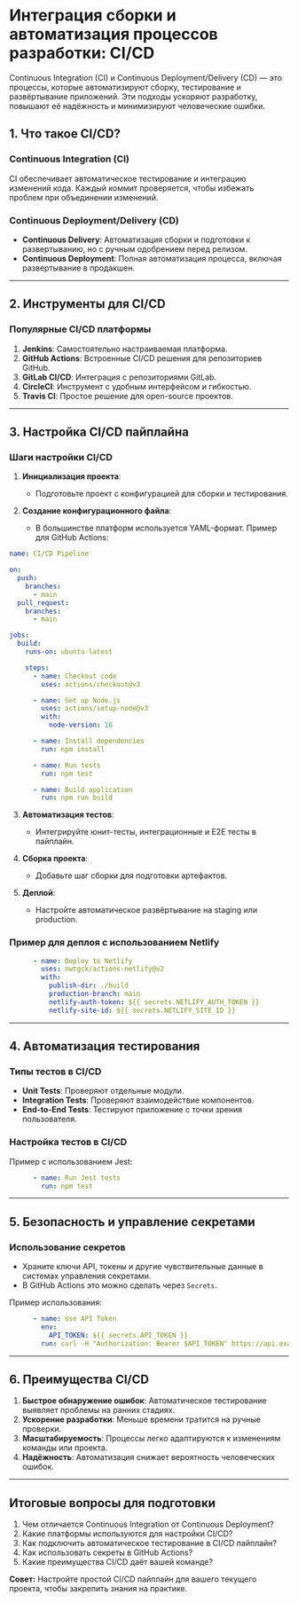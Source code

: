 # Интеграция сборки и автоматизация процессов разработки: CI/CD

Continuous Integration (CI) и Continuous Deployment/Delivery (CD) — это процессы, которые автоматизируют сборку, тестирование и развёртывание приложений. Эти подходы ускоряют разработку, повышают её надёжность и минимизируют человеческие ошибки.

## 1. Что такое CI/CD?

### Continuous Integration (CI)
CI обеспечивает автоматическое тестирование и интеграцию изменений кода. Каждый коммит проверяется, чтобы избежать проблем при объединении изменений.

### Continuous Deployment/Delivery (CD)
- **Continuous Delivery**: Автоматизация сборки и подготовки к развертыванию, но с ручным одобрением перед релизом.
- **Continuous Deployment**: Полная автоматизация процесса, включая развертывание в продакшен.

---

## 2. Инструменты для CI/CD

### Популярные CI/CD платформы
1. **Jenkins**: Самостоятельно настраиваемая платформа.
2. **GitHub Actions**: Встроенные CI/CD решения для репозиториев GitHub.
3. **GitLab CI/CD**: Интеграция с репозиториями GitLab.
4. **CircleCI**: Инструмент с удобным интерфейсом и гибкостью.
5. **Travis CI**: Простое решение для open-source проектов.

---

## 3. Настройка CI/CD пайплайна

### Шаги настройки CI/CD

1. **Инициализация проекта**:
   - Подготовьте проект с конфигурацией для сборки и тестирования.

2. **Создание конфигурационного файла**:
   - В большинстве платформ используется YAML-формат. Пример для GitHub Actions:

```yaml
name: CI/CD Pipeline

on:
  push:
    branches:
      - main
  pull_request:
    branches:
      - main

jobs:
  build:
    runs-on: ubuntu-latest

    steps:
      - name: Checkout code
        uses: actions/checkout@v3

      - name: Set up Node.js
        uses: actions/setup-node@v3
        with:
          node-version: 16

      - name: Install dependencies
        run: npm install

      - name: Run tests
        run: npm test

      - name: Build application
        run: npm run build
```

3. **Автоматизация тестов**:
   - Интегрируйте юнит-тесты, интеграционные и E2E тесты в пайплайн.

4. **Сборка проекта**:
   - Добавьте шаг сборки для подготовки артефактов.

5. **Деплой**:
   - Настройте автоматическое развёртывание на staging или production.

### Пример для деплоя с использованием Netlify
```yaml
      - name: Deploy to Netlify
        uses: nwtgck/actions-netlify@v2
        with:
          publish-dir: ./build
          production-branch: main
          netlify-auth-token: ${{ secrets.NETLIFY_AUTH_TOKEN }}
          netlify-site-id: ${{ secrets.NETLIFY_SITE_ID }}
```

---

## 4. Автоматизация тестирования

### Типы тестов в CI/CD
- **Unit Tests**: Проверяют отдельные модули.
- **Integration Tests**: Проверяют взаимодействие компонентов.
- **End-to-End Tests**: Тестируют приложение с точки зрения пользователя.

### Настройка тестов в CI/CD
Пример с использованием Jest:
```yaml
      - name: Run Jest tests
        run: npm test
```

---

## 5. Безопасность и управление секретами

### Использование секретов
- Храните ключи API, токены и другие чувствительные данные в системах управления секретами.
- В GitHub Actions это можно сделать через `Secrets`.

Пример использования:
```yaml
      - name: Use API Token
        env:
          API_TOKEN: ${{ secrets.API_TOKEN }}
        run: curl -H "Authorization: Bearer $API_TOKEN" https://api.example.com
```

---

## 6. Преимущества CI/CD

1. **Быстрое обнаружение ошибок**: Автоматическое тестирование выявляет проблемы на ранних стадиях.
2. **Ускорение разработки**: Меньше времени тратится на ручные проверки.
3. **Масштабируемость**: Процессы легко адаптируются к изменениям команды или проекта.
4. **Надёжность**: Автоматизация снижает вероятность человеческих ошибок.

---

## Итоговые вопросы для подготовки

1. Чем отличается Continuous Integration от Continuous Deployment?
2. Какие платформы используются для настройки CI/CD?
3. Как подключить автоматическое тестирование в CI/CD пайплайн?
4. Как использовать секреты в GitHub Actions?
5. Какие преимущества CI/CD даёт вашей команде?

**Совет:** Настройте простой CI/CD пайплайн для вашего текущего проекта, чтобы закрепить знания на практике.

